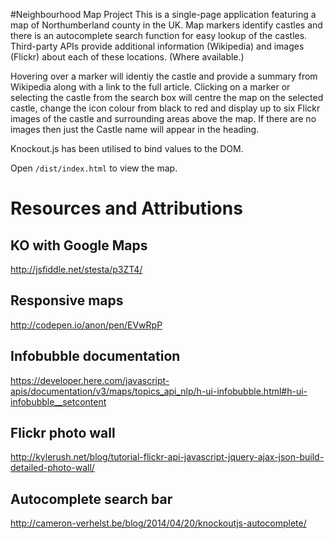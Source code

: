#Neighbourhood Map Project
This is a single-page application featuring a map of Northumberland county in the UK. Map markers identify castles and there is an autocomplete search function for easy lookup of the castles. Third-party APIs provide additional information (Wikipedia) and images (Flickr) about each of these locations. (Where available.)

Hovering over a marker will identiy the castle and provide a summary from Wikipedia along with a link to the full article. Clicking on a marker or selecting the castle from the search box will centre the map on the selected castle, change the icon colour from black to red and display up to six Flickr images of the castle and surrounding areas above the map. If there are no images then just the Castle name will appear in the heading.

Knockout.js has been utilised to bind values to the DOM.

Open `/dist/index.html` to view the map.

# Resources and Attributions
## KO with Google Maps
http://jsfiddle.net/stesta/p3ZT4/

## Responsive maps
http://codepen.io/anon/pen/EVwRpP

## Infobubble documentation
https://developer.here.com/javascript-apis/documentation/v3/maps/topics_api_nlp/h-ui-infobubble.html#h-ui-infobubble__setcontent

## Flickr photo wall
http://kylerush.net/blog/tutorial-flickr-api-javascript-jquery-ajax-json-build-detailed-photo-wall/

## Autocomplete search bar
http://cameron-verhelst.be/blog/2014/04/20/knockoutjs-autocomplete/
